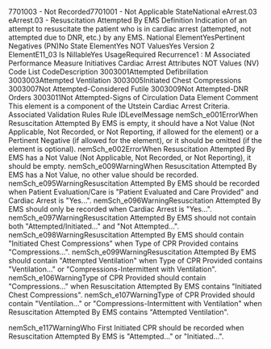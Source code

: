 

7701003 - Not Recorded7701001 - Not Applicable
StateNational
eArrest.03
eArrest.03 - Resuscitation Attempted By EMS
Definition
Indication of an attempt to resuscitate the patient who is in cardiac arrest (attempted, not attempted due to
DNR, etc.) by any EMS.
National ElementYesPertinent Negatives (PN)No
State ElementYes
NOT ValuesYes
Version 2 ElementE11_03
Is NillableYes
UsageRequired
Recurrence1 : M
Associated Performance Measure Initiatives
Cardiac Arrest
Attributes
NOT Values (NV)
Code List
CodeDescription
3003001Attempted Defibrillation
3003003Attempted Ventilation
3003005Initiated Chest Compressions
3003007Not Attempted-Considered Futile
3003009Not Attempted-DNR Orders
3003011Not Attempted-Signs of Circulation
Data Element Comment
This element is a component of the Utstein Cardiac Arrest Criteria.
Associated Validation Rules
Rule IDLevelMessage
nemSch_e001ErrorWhen Resuscitation Attempted By EMS is empty, it should have a Not Value (Not Applicable,
Not Recorded, or Not Reporting, if allowed for the element) or a Pertinent Negative (if allowed
for the element), or it should be omitted (if the element is optional).
nemSch_e002ErrorWhen Resuscitation Attempted By EMS has a Not Value (Not Applicable, Not Recorded, or Not
Reporting), it should be empty.
nemSch_e009WarningWhen Resuscitation Attempted By EMS has a Not Value, no other value should be recorded.
nemSch_e095WarningResuscitation Attempted By EMS should be recorded when Patient Evaluation/Care is "Patient
Evaluated and Care Provided" and Cardiac Arrest is "Yes...".
nemSch_e096WarningResuscitation Attempted By EMS should only be recorded when Cardiac Arrest is "Yes...".
nemSch_e097WarningResuscitation Attempted By EMS should not contain both "Attempted/Initiated..." and "Not
Attempted...".
nemSch_e098WarningResuscitation Attempted By EMS should contain "Initiated Chest Compressions" when Type of
CPR Provided contains "Compressions...".
nemSch_e099WarningResuscitation Attempted By EMS should contain "Attempted Ventilation" when Type of CPR
Provided contains "Ventilation..." or "Compressions-Intermittent with Ventilation".
nemSch_e106WarningType of CPR Provided should contain "Compressions..." when Resuscitation Attempted By EMS
contains "Initiated Chest Compressions".
nemSch_e107WarningType of CPR Provided should contain "Ventilation..." or "Compressions-Intermittent with
Ventilation" when Resuscitation Attempted By EMS contains "Attempted Ventilation".

nemSch_e117WarningWho First Initiated CPR should be recorded when Resuscitation Attempted By EMS is
"Attempted..." or "Initiated...".